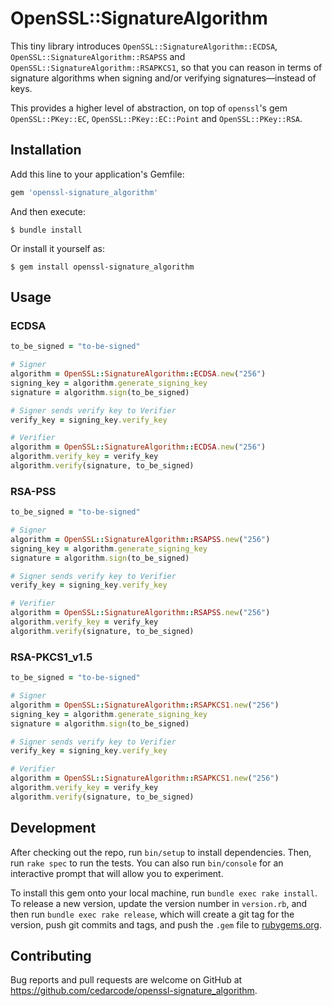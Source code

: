# OpenSSL::SignatureAlgorithm

This tiny library introduces `OpenSSL::SignatureAlgorithm::ECDSA`, `OpenSSL::SignatureAlgorithm::RSAPSS` and `OpenSSL::SignatureAlgorithm::RSAPKCS1`, so that you can reason in terms of signature algorithms when signing and/or verifying signatures―instead of keys.

This provides a higher level of abstraction, on top of `openssl`'s gem `OpenSSL::PKey::EC`, `OpenSSL::PKey::EC::Point` and `OpenSSL::PKey::RSA`.

## Installation

Add this line to your application's Gemfile:

```ruby
gem 'openssl-signature_algorithm'
```

And then execute:

    $ bundle install

Or install it yourself as:

    $ gem install openssl-signature_algorithm

## Usage

### ECDSA

```ruby
to_be_signed = "to-be-signed"

# Signer
algorithm = OpenSSL::SignatureAlgorithm::ECDSA.new("256")
signing_key = algorithm.generate_signing_key
signature = algorithm.sign(to_be_signed)

# Signer sends verify key to Verifier
verify_key = signing_key.verify_key

# Verifier
algorithm = OpenSSL::SignatureAlgorithm::ECDSA.new("256")
algorithm.verify_key = verify_key
algorithm.verify(signature, to_be_signed)
```

### RSA-PSS

```ruby
to_be_signed = "to-be-signed"

# Signer
algorithm = OpenSSL::SignatureAlgorithm::RSAPSS.new("256")
signing_key = algorithm.generate_signing_key
signature = algorithm.sign(to_be_signed)

# Signer sends verify key to Verifier
verify_key = signing_key.verify_key

# Verifier
algorithm = OpenSSL::SignatureAlgorithm::RSAPSS.new("256")
algorithm.verify_key = verify_key
algorithm.verify(signature, to_be_signed)
```

### RSA-PKCS1_v1.5

```ruby
to_be_signed = "to-be-signed"

# Signer
algorithm = OpenSSL::SignatureAlgorithm::RSAPKCS1.new("256")
signing_key = algorithm.generate_signing_key
signature = algorithm.sign(to_be_signed)

# Signer sends verify key to Verifier
verify_key = signing_key.verify_key

# Verifier
algorithm = OpenSSL::SignatureAlgorithm::RSAPKCS1.new("256")
algorithm.verify_key = verify_key
algorithm.verify(signature, to_be_signed)
```

## Development

After checking out the repo, run `bin/setup` to install dependencies. Then, run `rake spec` to run the tests. You can also run `bin/console` for an interactive prompt that will allow you to experiment.

To install this gem onto your local machine, run `bundle exec rake install`. To release a new version, update the version number in `version.rb`, and then run `bundle exec rake release`, which will create a git tag for the version, push git commits and tags, and push the `.gem` file to [rubygems.org](https://rubygems.org).

## Contributing

Bug reports and pull requests are welcome on GitHub at https://github.com/cedarcode/openssl-signature_algorithm.
